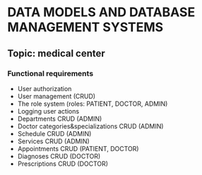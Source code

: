 # DATA MODELS AND DATABASE MANAGEMENT SYSTEMS
## Topic: medical center

### Functional requirements
* User authorization
* User management (CRUD)
* The role system (roles: PATIENT, DOCTOR, ADMIN)
* Logging user actions
* Departments CRUD (ADMIN)
* Doctor categories&specializations CRUD (ADMIN)
* Schedule CRUD (ADMIN)
* Services CRUD (ADMIN)
* Appointments CRUD (PATIENT, DOCTOR)
* Diagnoses CRUD (DOCTOR)
* Prescriptions CRUD (DOCTOR)
